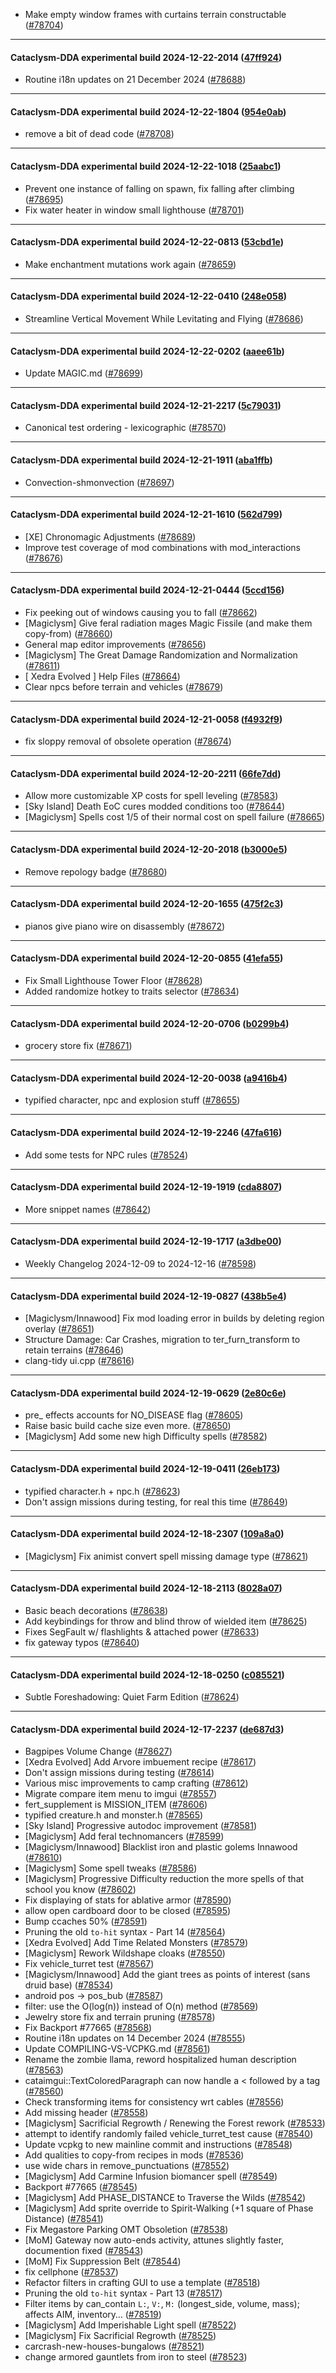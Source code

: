 * Make empty window frames with curtains terrain constructable ([#78704](https://github.com/CleverRaven/Cataclysm-DDA/pull/78704))

---

#### Cataclysm-DDA experimental build 2024-12-22-2014 ([47ff924](https://github.com/CleverRaven/Cataclysm-DDA/releases/tag/cdda-experimental-2024-12-22-2014))

* Routine i18n updates on 21 December 2024 ([#78688](https://github.com/CleverRaven/Cataclysm-DDA/pull/78688))

---

#### Cataclysm-DDA experimental build 2024-12-22-1804 ([954e0ab](https://github.com/CleverRaven/Cataclysm-DDA/releases/tag/cdda-experimental-2024-12-22-1804))

* remove a bit of dead code ([#78708](https://github.com/CleverRaven/Cataclysm-DDA/pull/78708))

---

#### Cataclysm-DDA experimental build 2024-12-22-1018 ([25aabc1](https://github.com/CleverRaven/Cataclysm-DDA/releases/tag/cdda-experimental-2024-12-22-1018))

* Prevent one instance of falling on spawn, fix falling after climbing ([#78695](https://github.com/CleverRaven/Cataclysm-DDA/pull/78695))
* Fix water heater in window small lighthouse ([#78701](https://github.com/CleverRaven/Cataclysm-DDA/pull/78701))

---

#### Cataclysm-DDA experimental build 2024-12-22-0813 ([53cbd1e](https://github.com/CleverRaven/Cataclysm-DDA/releases/tag/cdda-experimental-2024-12-22-0813))

* Make enchantment mutations work again ([#78659](https://github.com/CleverRaven/Cataclysm-DDA/pull/78659))

---

#### Cataclysm-DDA experimental build 2024-12-22-0410 ([248e058](https://github.com/CleverRaven/Cataclysm-DDA/releases/tag/cdda-experimental-2024-12-22-0410))

* Streamline Vertical Movement While Levitating and Flying ([#78686](https://github.com/CleverRaven/Cataclysm-DDA/pull/78686))

---

#### Cataclysm-DDA experimental build 2024-12-22-0202 ([aaee61b](https://github.com/CleverRaven/Cataclysm-DDA/releases/tag/cdda-experimental-2024-12-22-0202))

* Update MAGIC.md ([#78699](https://github.com/CleverRaven/Cataclysm-DDA/pull/78699))

---

#### Cataclysm-DDA experimental build 2024-12-21-2217 ([5c79031](https://github.com/CleverRaven/Cataclysm-DDA/releases/tag/cdda-experimental-2024-12-21-2217))

* Canonical test ordering - lexicographic ([#78570](https://github.com/CleverRaven/Cataclysm-DDA/pull/78570))

---

#### Cataclysm-DDA experimental build 2024-12-21-1911 ([aba1ffb](https://github.com/CleverRaven/Cataclysm-DDA/releases/tag/cdda-experimental-2024-12-21-1911))

* Convection-shmonvection ([#78697](https://github.com/CleverRaven/Cataclysm-DDA/pull/78697))

---

#### Cataclysm-DDA experimental build 2024-12-21-1610 ([562d799](https://github.com/CleverRaven/Cataclysm-DDA/releases/tag/cdda-experimental-2024-12-21-1610))

* [XE] Chronomagic Adjustments ([#78689](https://github.com/CleverRaven/Cataclysm-DDA/pull/78689))
* Improve test coverage of mod combinations with mod_interactions ([#78676](https://github.com/CleverRaven/Cataclysm-DDA/pull/78676))

---

#### Cataclysm-DDA experimental build 2024-12-21-0444 ([5ccd156](https://github.com/CleverRaven/Cataclysm-DDA/releases/tag/cdda-experimental-2024-12-21-0444))

* Fix peeking out of windows causing you to fall ([#78662](https://github.com/CleverRaven/Cataclysm-DDA/pull/78662))
* [Magiclysm] Give feral radiation mages Magic Fissile (and make them copy-from) ([#78660](https://github.com/CleverRaven/Cataclysm-DDA/pull/78660))
* General map editor improvements ([#78656](https://github.com/CleverRaven/Cataclysm-DDA/pull/78656))
* [Magiclysm] The Great Damage Randomization and Normalization ([#78611](https://github.com/CleverRaven/Cataclysm-DDA/pull/78611))
* [ Xedra Evolved ] Help Files ([#78664](https://github.com/CleverRaven/Cataclysm-DDA/pull/78664))
* Clear npcs before terrain and vehicles ([#78679](https://github.com/CleverRaven/Cataclysm-DDA/pull/78679))

---

#### Cataclysm-DDA experimental build 2024-12-21-0058 ([f4932f9](https://github.com/CleverRaven/Cataclysm-DDA/releases/tag/cdda-experimental-2024-12-21-0058))

* fix sloppy removal of obsolete operation ([#78674](https://github.com/CleverRaven/Cataclysm-DDA/pull/78674))

---

#### Cataclysm-DDA experimental build 2024-12-20-2211 ([66fe7dd](https://github.com/CleverRaven/Cataclysm-DDA/releases/tag/cdda-experimental-2024-12-20-2211))

* Allow more customizable XP costs for spell leveling ([#78583](https://github.com/CleverRaven/Cataclysm-DDA/pull/78583))
* [Sky Island] Death EoC cures modded conditions too ([#78644](https://github.com/CleverRaven/Cataclysm-DDA/pull/78644))
* [Magiclysm] Spells cost 1/5 of their normal cost on spell failure ([#78665](https://github.com/CleverRaven/Cataclysm-DDA/pull/78665))

---

#### Cataclysm-DDA experimental build 2024-12-20-2018 ([b3000e5](https://github.com/CleverRaven/Cataclysm-DDA/releases/tag/cdda-experimental-2024-12-20-2018))

* Remove repology badge ([#78680](https://github.com/CleverRaven/Cataclysm-DDA/pull/78680))

---

#### Cataclysm-DDA experimental build 2024-12-20-1655 ([475f2c3](https://github.com/CleverRaven/Cataclysm-DDA/releases/tag/cdda-experimental-2024-12-20-1655))

* pianos give piano wire on disassembly ([#78672](https://github.com/CleverRaven/Cataclysm-DDA/pull/78672))

---

#### Cataclysm-DDA experimental build 2024-12-20-0855 ([41efa55](https://github.com/CleverRaven/Cataclysm-DDA/releases/tag/cdda-experimental-2024-12-20-0855))

* Fix Small Lighthouse Tower Floor ([#78628](https://github.com/CleverRaven/Cataclysm-DDA/pull/78628))
* Added randomize hotkey to traits selector ([#78634](https://github.com/CleverRaven/Cataclysm-DDA/pull/78634))

---

#### Cataclysm-DDA experimental build 2024-12-20-0706 ([b0299b4](https://github.com/CleverRaven/Cataclysm-DDA/releases/tag/cdda-experimental-2024-12-20-0706))

* grocery store fix ([#78671](https://github.com/CleverRaven/Cataclysm-DDA/pull/78671))

---

#### Cataclysm-DDA experimental build 2024-12-20-0038 ([a9416b4](https://github.com/CleverRaven/Cataclysm-DDA/releases/tag/cdda-experimental-2024-12-20-0038))

* typified character, npc and explosion stuff ([#78655](https://github.com/CleverRaven/Cataclysm-DDA/pull/78655))

---

#### Cataclysm-DDA experimental build 2024-12-19-2246 ([47fa616](https://github.com/CleverRaven/Cataclysm-DDA/releases/tag/cdda-experimental-2024-12-19-2246))

* Add some tests for NPC rules ([#78524](https://github.com/CleverRaven/Cataclysm-DDA/pull/78524))

---

#### Cataclysm-DDA experimental build 2024-12-19-1919 ([cda8807](https://github.com/CleverRaven/Cataclysm-DDA/releases/tag/cdda-experimental-2024-12-19-1919))

* More snippet names ([#78642](https://github.com/CleverRaven/Cataclysm-DDA/pull/78642))

---

#### Cataclysm-DDA experimental build 2024-12-19-1717 ([a3dbe00](https://github.com/CleverRaven/Cataclysm-DDA/releases/tag/cdda-experimental-2024-12-19-1717))

* Weekly Changelog 2024-12-09 to 2024-12-16 ([#78598](https://github.com/CleverRaven/Cataclysm-DDA/pull/78598))

---

#### Cataclysm-DDA experimental build 2024-12-19-0827 ([438b5e4](https://github.com/CleverRaven/Cataclysm-DDA/releases/tag/cdda-experimental-2024-12-19-0827))

* [Magiclysm/Innawood] Fix mod loading error in builds by deleting region overlay ([#78651](https://github.com/CleverRaven/Cataclysm-DDA/pull/78651))
* Structure Damage: Car Crashes, migration to ter_furn_transform to retain terrains ([#78646](https://github.com/CleverRaven/Cataclysm-DDA/pull/78646))
* clang-tidy ui.cpp ([#78616](https://github.com/CleverRaven/Cataclysm-DDA/pull/78616))

---

#### Cataclysm-DDA experimental build 2024-12-19-0629 ([2e80c6e](https://github.com/CleverRaven/Cataclysm-DDA/releases/tag/cdda-experimental-2024-12-19-0629))

* pre_ effects accounts for NO_DISEASE flag ([#78605](https://github.com/CleverRaven/Cataclysm-DDA/pull/78605))
* Raise basic build cache size even more. ([#78650](https://github.com/CleverRaven/Cataclysm-DDA/pull/78650))
* [Magiclysm] Add some new high Difficulty spells ([#78582](https://github.com/CleverRaven/Cataclysm-DDA/pull/78582))

---

#### Cataclysm-DDA experimental build 2024-12-19-0411 ([26eb173](https://github.com/CleverRaven/Cataclysm-DDA/releases/tag/cdda-experimental-2024-12-19-0411))

* typified character.h + npc.h ([#78623](https://github.com/CleverRaven/Cataclysm-DDA/pull/78623))
* Don't assign missions during testing, for real this time ([#78649](https://github.com/CleverRaven/Cataclysm-DDA/pull/78649))

---

#### Cataclysm-DDA experimental build 2024-12-18-2307 ([109a8a0](https://github.com/CleverRaven/Cataclysm-DDA/releases/tag/cdda-experimental-2024-12-18-2307))

* [Magiclysm] Fix animist convert spell missing damage type ([#78621](https://github.com/CleverRaven/Cataclysm-DDA/pull/78621))

---

#### Cataclysm-DDA experimental build 2024-12-18-2113 ([8028a07](https://github.com/CleverRaven/Cataclysm-DDA/releases/tag/cdda-experimental-2024-12-18-2113))

* Basic beach decorations ([#78638](https://github.com/CleverRaven/Cataclysm-DDA/pull/78638))
* Add keybindings for throw and blind throw of wielded item ([#78625](https://github.com/CleverRaven/Cataclysm-DDA/pull/78625))
* Fixes SegFault w/ flashlights & attached power ([#78633](https://github.com/CleverRaven/Cataclysm-DDA/pull/78633))
* fix gateway typos ([#78640](https://github.com/CleverRaven/Cataclysm-DDA/pull/78640))

---

#### Cataclysm-DDA experimental build 2024-12-18-0250 ([c085521](https://github.com/CleverRaven/Cataclysm-DDA/releases/tag/cdda-experimental-2024-12-18-0250))

* Subtle Foreshadowing: Quiet Farm Edition ([#78624](https://github.com/CleverRaven/Cataclysm-DDA/pull/78624))

---

#### Cataclysm-DDA experimental build 2024-12-17-2237 ([de687d3](https://github.com/CleverRaven/Cataclysm-DDA/releases/tag/cdda-experimental-2024-12-17-2237))

* Bagpipes Volume Change ([#78627](https://github.com/CleverRaven/Cataclysm-DDA/pull/78627))
* [Xedra Evolved] Add Arvore imbuement recipe ([#78617](https://github.com/CleverRaven/Cataclysm-DDA/pull/78617))
* Don't assign missions during testing ([#78614](https://github.com/CleverRaven/Cataclysm-DDA/pull/78614))
* Various misc improvements to camp crafting ([#78612](https://github.com/CleverRaven/Cataclysm-DDA/pull/78612))
* Migrate compare item menu to imgui ([#78557](https://github.com/CleverRaven/Cataclysm-DDA/pull/78557))
* fert_supplement is MISSION_ITEM ([#78606](https://github.com/CleverRaven/Cataclysm-DDA/pull/78606))
* typified creature.h and monster.h ([#78565](https://github.com/CleverRaven/Cataclysm-DDA/pull/78565))
* [Sky Island] Progressive autodoc improvement ([#78581](https://github.com/CleverRaven/Cataclysm-DDA/pull/78581))
* [Magiclysm] Add feral technomancers ([#78599](https://github.com/CleverRaven/Cataclysm-DDA/pull/78599))
* [Magiclysm/Innawood] Blacklist iron and plastic golems Innawood ([#78610](https://github.com/CleverRaven/Cataclysm-DDA/pull/78610))
* [Magiclysm] Some spell tweaks ([#78586](https://github.com/CleverRaven/Cataclysm-DDA/pull/78586))
* [Magiclysm] Progressive Difficulty reduction the more spells of that school you know ([#78602](https://github.com/CleverRaven/Cataclysm-DDA/pull/78602))
* Fix displaying of stats for ablative armor ([#78590](https://github.com/CleverRaven/Cataclysm-DDA/pull/78590))
* allow open cardboard door to be closed ([#78595](https://github.com/CleverRaven/Cataclysm-DDA/pull/78595))
* Bump ccaches 50% ([#78591](https://github.com/CleverRaven/Cataclysm-DDA/pull/78591))
* Pruning the old ``to-hit`` syntax - Part 14 ([#78564](https://github.com/CleverRaven/Cataclysm-DDA/pull/78564))
* [Xedra Evolved] Add Time Related Monsters ([#78579](https://github.com/CleverRaven/Cataclysm-DDA/pull/78579))
* [Magiclysm] Rework Wildshape cloaks ([#78550](https://github.com/CleverRaven/Cataclysm-DDA/pull/78550))
* Fix vehicle_turret test ([#78567](https://github.com/CleverRaven/Cataclysm-DDA/pull/78567))
* [Magiclysm/Innawood] Add the giant trees as points of interest (sans druid base) ([#78534](https://github.com/CleverRaven/Cataclysm-DDA/pull/78534))
* android pos -> pos_bub ([#78587](https://github.com/CleverRaven/Cataclysm-DDA/pull/78587))
* filter: use the O(log(n)) instead of O(n) method ([#78569](https://github.com/CleverRaven/Cataclysm-DDA/pull/78569))
* Jewelry store fix and terrain pruning ([#78578](https://github.com/CleverRaven/Cataclysm-DDA/pull/78578))
* Fix Backport #77665 ([#78568](https://github.com/CleverRaven/Cataclysm-DDA/pull/78568))
* Routine i18n updates on 14 December 2024 ([#78555](https://github.com/CleverRaven/Cataclysm-DDA/pull/78555))
* Update COMPILING-VS-VCPKG.md ([#78561](https://github.com/CleverRaven/Cataclysm-DDA/pull/78561))
* Rename the zombie llama, reword hospitalized human description ([#78563](https://github.com/CleverRaven/Cataclysm-DDA/pull/78563))
* cataimgui::TextColoredParagraph can now handle a < followed by a tag ([#78560](https://github.com/CleverRaven/Cataclysm-DDA/pull/78560))
* Check transforming items for consistency wrt cables ([#78556](https://github.com/CleverRaven/Cataclysm-DDA/pull/78556))
* Add missing <cwctype> header ([#78558](https://github.com/CleverRaven/Cataclysm-DDA/pull/78558))
* [Magiclysm] Sacrificial Regrowth / Renewing the Forest rework ([#78533](https://github.com/CleverRaven/Cataclysm-DDA/pull/78533))
* attempt to identify randomly failed vehicle_turret_test cause ([#78540](https://github.com/CleverRaven/Cataclysm-DDA/pull/78540))
* Update vcpkg to new mainline commit and instructions ([#78548](https://github.com/CleverRaven/Cataclysm-DDA/pull/78548))
* Add qualities to copy-from recipes in mods ([#78536](https://github.com/CleverRaven/Cataclysm-DDA/pull/78536))
* use wide chars in remove_punctuations ([#78552](https://github.com/CleverRaven/Cataclysm-DDA/pull/78552))
* [Magiclysm] Add Carmine Infusion biomancer spell ([#78549](https://github.com/CleverRaven/Cataclysm-DDA/pull/78549))
* Backport #77665 ([#78545](https://github.com/CleverRaven/Cataclysm-DDA/pull/78545))
* [Magiclysm] Add PHASE_DISTANCE to Traverse the Wilds ([#78542](https://github.com/CleverRaven/Cataclysm-DDA/pull/78542))
* [Magiclysm] Add sprite override to Spirit-Walking (+1 square of Phase Distance) ([#78541](https://github.com/CleverRaven/Cataclysm-DDA/pull/78541))
* Fix Megastore Parking OMT Obsoletion ([#78538](https://github.com/CleverRaven/Cataclysm-DDA/pull/78538))
* [MoM] Gateway now auto-ends activity, attunes slightly faster, documention fixed ([#78543](https://github.com/CleverRaven/Cataclysm-DDA/pull/78543))
* [MoM] Fix Suppression Belt ([#78544](https://github.com/CleverRaven/Cataclysm-DDA/pull/78544))
* fix cellphone ([#78537](https://github.com/CleverRaven/Cataclysm-DDA/pull/78537))
* Refactor filters in crafting GUI to use a template ([#78518](https://github.com/CleverRaven/Cataclysm-DDA/pull/78518))
* Pruning the old ``to-hit`` syntax - Part 13 ([#78517](https://github.com/CleverRaven/Cataclysm-DDA/pull/78517))
* Filter items by can_contain `L:`, `V:`, `M:` (longest_side, volume, mass); affects AIM, inventory… ([#78519](https://github.com/CleverRaven/Cataclysm-DDA/pull/78519))
* [Magiclysm] Add Imperishable Light spell ([#78522](https://github.com/CleverRaven/Cataclysm-DDA/pull/78522))
* [Magiclysm] Fix Sacrificial Regrowth ([#78525](https://github.com/CleverRaven/Cataclysm-DDA/pull/78525))
* carcrash-new-houses-bungalows ([#78521](https://github.com/CleverRaven/Cataclysm-DDA/pull/78521))
* change armored gauntlets from iron to steel ([#78523](https://github.com/CleverRaven/Cataclysm-DDA/pull/78523))
